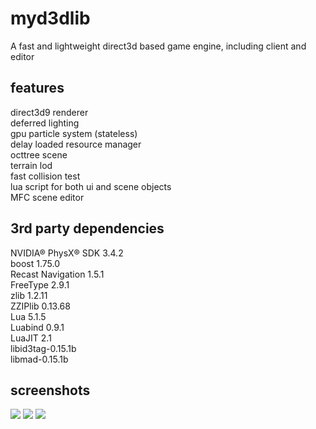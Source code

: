 myd3dlib
====
A fast and lightweight direct3d based game engine, including client and editor

features
----
direct3d9 renderer<br>
deferred lighting<br>
gpu particle system (stateless)<br>
delay loaded resource manager<br>
octtree scene<br>
terrain lod<br>
fast collision test<br>
lua script for both ui and scene objects<br>
MFC scene editor<br>

3rd party dependencies
----
NVIDIA® PhysX® SDK 3.4.2<br>
boost 1.75.0<br>
Recast Navigation 1.5.1<br>
FreeType 2.9.1<br>
zlib 1.2.11<br>
ZZIPlib 0.13.68<br>
Lua 5.1.5<br>
Luabind 0.9.1<br>
LuaJIT 2.1<br>
libid3tag-0.15.1b<br>
libmad-0.15.1b<br>

screenshots
----
![](https://a.fsdn.com/con/app/proj/myd3dlib/screenshots/test.jpg)
![](https://a.fsdn.com/con/app/proj/myd3dlib/screenshots/test2.jpg)
![](https://a.fsdn.com/con/app/proj/myd3dlib/screenshots/test3.jpg)
